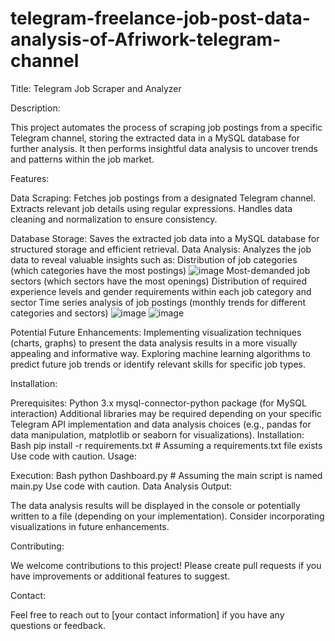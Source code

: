 # telegram-freelance-job-post-data-analysis-of-Afriwork-telegram-channel
Title: Telegram Job Scraper and Analyzer

Description:

This project automates the process of scraping job postings from a specific Telegram channel, storing the extracted data in a MySQL database for further analysis. It then performs insightful data analysis to uncover trends and patterns within the job market.

Features:

Data Scraping:
Fetches job postings from a designated Telegram channel.
Extracts relevant job details using regular expressions.
Handles data cleaning and normalization to ensure consistency.


Database Storage:
Saves the extracted job data into a MySQL database for structured storage and efficient retrieval.
Data Analysis:
Analyzes the job data to reveal valuable insights such as:
Distribution of job categories (which categories have the most postings)
![image](https://github.com/atnatiyos/telegram-freelance-job-post-data-analysis-of-Afriwork-telegram-channel/assets/39485678/4855479b-674d-4c43-89c6-662d4805a32f)
Most-demanded job sectors (which sectors have the most openings)
Distribution of required experience levels and gender requirements within each job category and sector
Time series analysis of job postings (monthly trends for different categories and sectors)
![image](https://github.com/atnatiyos/telegram-freelance-job-post-data-analysis-of-Afriwork-telegram-channel/assets/39485678/4290f651-ca69-47f5-85f8-1dca13cc5132)
![image](https://github.com/atnatiyos/telegram-freelance-job-post-data-analysis-of-Afriwork-telegram-channel/assets/39485678/9d520f47-dc12-46f1-8ca7-e93786067ab0)

Potential Future Enhancements:
Implementing visualization techniques (charts, graphs) to present the data analysis results in a more visually appealing and informative way.
Exploring machine learning algorithms to predict future job trends or identify relevant skills for specific job types.

Installation:

Prerequisites:
Python 3.x
mysql-connector-python package (for MySQL interaction)
Additional libraries may be required depending on your specific Telegram API implementation and data analysis choices (e.g., pandas for data manipulation, matplotlib or seaborn for visualizations).
Installation:
Bash
pip install -r requirements.txt  # Assuming a requirements.txt file exists
Use code with caution.
Usage:

Execution:
Bash
python Dashboard.py  # Assuming the main script is named main.py
Use code with caution.
Data Analysis Output:

The data analysis results will be displayed in the console or potentially written to a file (depending on your implementation). Consider incorporating visualizations in future enhancements.

Contributing:

We welcome contributions to this project! Please create pull requests if you have improvements or additional features to suggest.


Contact:

Feel free to reach out to [your contact information] if you have any questions or feedback.

